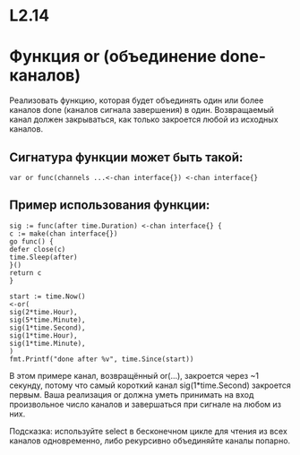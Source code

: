 # L2.14
# Функция or (объединение done-каналов)
Реализовать функцию, которая будет объединять один или более каналов done (каналов сигнала завершения) в один. Возвращаемый канал должен закрываться, как только закроется любой из исходных каналов.

## Сигнатура функции может быть такой:

````
var or func(channels ...<-chan interface{}) <-chan interface{}
````
## Пример использования функции:

````
sig := func(after time.Duration) <-chan interface{} {
c := make(chan interface{})
go func() {
defer close(c)
time.Sleep(after)
}()
return c
}

start := time.Now()
<-or(
sig(2*time.Hour),
sig(5*time.Minute),
sig(1*time.Second),
sig(1*time.Hour),
sig(1*time.Minute),
)
fmt.Printf("done after %v", time.Since(start))
````
В этом примере канал, возвращённый or(...), закроется через ~1 секунду, потому что самый короткий канал sig(1*time.Second) закроется первым. Ваша реализация or должна уметь принимать на вход произвольное число каналов и завершаться при сигнале на любом из них.

Подсказка: используйте select в бесконечном цикле для чтения из всех каналов одновременно, либо рекурсивно объединяйте каналы попарно.